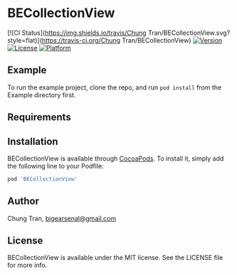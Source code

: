 # BECollectionView

[![CI Status](https://img.shields.io/travis/Chung Tran/BECollectionView.svg?style=flat)](https://travis-ci.org/Chung Tran/BECollectionView)
[![Version](https://img.shields.io/cocoapods/v/BECollectionView.svg?style=flat)](https://cocoapods.org/pods/BECollectionView)
[![License](https://img.shields.io/cocoapods/l/BECollectionView.svg?style=flat)](https://cocoapods.org/pods/BECollectionView)
[![Platform](https://img.shields.io/cocoapods/p/BECollectionView.svg?style=flat)](https://cocoapods.org/pods/BECollectionView)

## Example

To run the example project, clone the repo, and run `pod install` from the Example directory first.

## Requirements

## Installation

BECollectionView is available through [CocoaPods](https://cocoapods.org). To install
it, simply add the following line to your Podfile:

```ruby
pod 'BECollectionView'
```

## Author

Chung Tran, bigearsenal@gmail.com

## License

BECollectionView is available under the MIT license. See the LICENSE file for more info.
